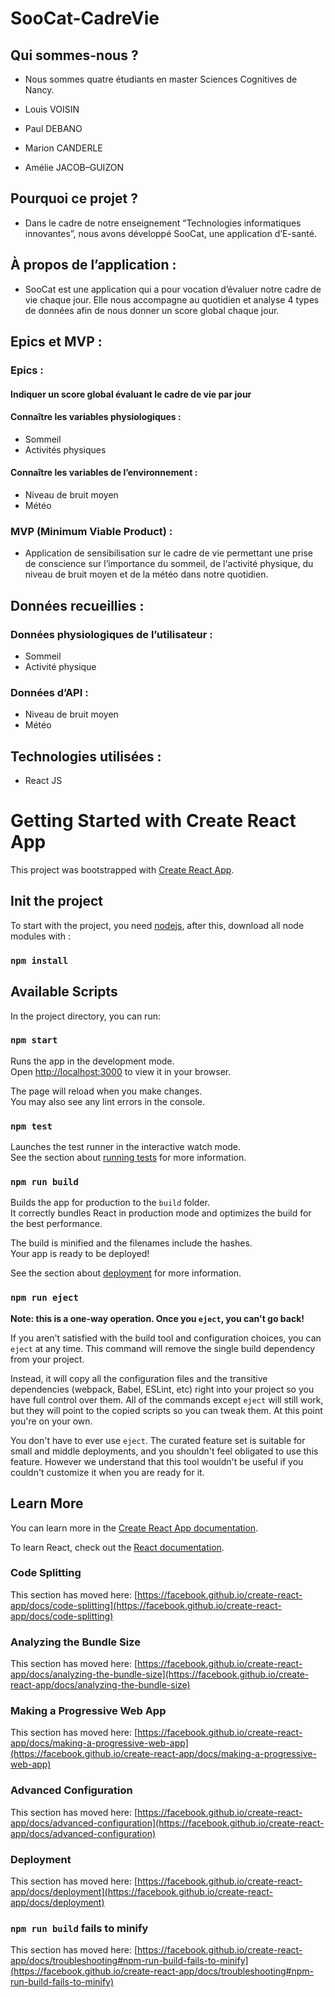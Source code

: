 # SooCat-CadreVie
## Qui sommes-nous ? 
* Nous sommes quatre étudiants en master Sciences Cognitives de Nancy. 
  
* Louis VOISIN
* Paul DEBANO
* Marion CANDERLE
* Amélie JACOB–GUIZON

## Pourquoi ce projet ? 
* Dans le cadre de notre enseignement “Technologies informatiques innovantes”, nous avons développé SooCat, une application d’E-santé. 

## À propos de l’application :
* SooCat est une application qui a pour vocation d’évaluer notre cadre de vie chaque jour. Elle nous accompagne au quotidien et analyse 4 types de données afin de nous donner un score global chaque jour. 
  
## Epics et MVP : 
### Epics : 
#### Indiquer un score global évaluant le cadre de vie par jour
#### Connaître les variables physiologiques : 
  * Sommeil
  * Activités physiques
#### Connaître les variables de l’environnement : 
  * Niveau de bruit moyen 
  * Météo

### MVP (Minimum Viable Product) : 
* Application de sensibilisation sur le cadre de vie permettant une prise de conscience sur l’importance du sommeil, de l'activité physique, du niveau de bruit moyen et de la météo dans notre quotidien. 

## Données recueillies :
### Données physiologiques de l’utilisateur : 
  * Sommeil
  * Activité physique
### Données d’API : 
  * Niveau de bruit moyen 
  * Météo

## Technologies utilisées :
  * React JS

# Getting Started with Create React App

This project was bootstrapped with [Create React App](https://github.com/facebook/create-react-app).

## Init the project

To start with the project, you need [nodejs](https://nodejs.org/en/), after this, download all node modules with :

### `npm install`

## Available Scripts

In the project directory, you can run:

### `npm start`

Runs the app in the development mode.\
Open [http://localhost:3000](http://localhost:3000) to view it in your browser.

The page will reload when you make changes.\
You may also see any lint errors in the console.

### `npm test`

Launches the test runner in the interactive watch mode.\
See the section about [running tests](https://facebook.github.io/create-react-app/docs/running-tests) for more information.

### `npm run build`

Builds the app for production to the `build` folder.\
It correctly bundles React in production mode and optimizes the build for the best performance.

The build is minified and the filenames include the hashes.\
Your app is ready to be deployed!

See the section about [deployment](https://facebook.github.io/create-react-app/docs/deployment) for more information.

### `npm run eject`

**Note: this is a one-way operation. Once you `eject`, you can't go back!**

If you aren't satisfied with the build tool and configuration choices, you can `eject` at any time. This command will remove the single build dependency from your project.

Instead, it will copy all the configuration files and the transitive dependencies (webpack, Babel, ESLint, etc) right into your project so you have full control over them. All of the commands except `eject` will still work, but they will point to the copied scripts so you can tweak them. At this point you're on your own.

You don't have to ever use `eject`. The curated feature set is suitable for small and middle deployments, and you shouldn't feel obligated to use this feature. However we understand that this tool wouldn't be useful if you couldn't customize it when you are ready for it.

## Learn More

You can learn more in the [Create React App documentation](https://facebook.github.io/create-react-app/docs/getting-started).

To learn React, check out the [React documentation](https://reactjs.org/).

### Code Splitting

This section has moved here: [https://facebook.github.io/create-react-app/docs/code-splitting](https://facebook.github.io/create-react-app/docs/code-splitting)

### Analyzing the Bundle Size

This section has moved here: [https://facebook.github.io/create-react-app/docs/analyzing-the-bundle-size](https://facebook.github.io/create-react-app/docs/analyzing-the-bundle-size)

### Making a Progressive Web App

This section has moved here: [https://facebook.github.io/create-react-app/docs/making-a-progressive-web-app](https://facebook.github.io/create-react-app/docs/making-a-progressive-web-app)

### Advanced Configuration

This section has moved here: [https://facebook.github.io/create-react-app/docs/advanced-configuration](https://facebook.github.io/create-react-app/docs/advanced-configuration)

### Deployment

This section has moved here: [https://facebook.github.io/create-react-app/docs/deployment](https://facebook.github.io/create-react-app/docs/deployment)

### `npm run build` fails to minify

This section has moved here: [https://facebook.github.io/create-react-app/docs/troubleshooting#npm-run-build-fails-to-minify](https://facebook.github.io/create-react-app/docs/troubleshooting#npm-run-build-fails-to-minify)
